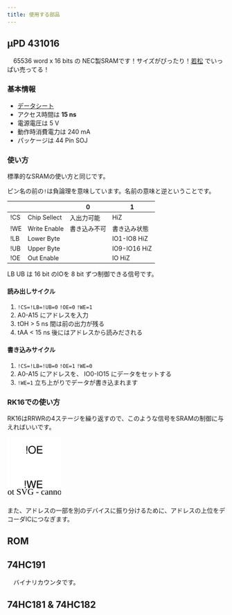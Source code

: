 ```yaml
---
title: 使用する部品
---
```


## μPD 431016

　65536 word x 16 bits の NEC製SRAMです！サイズがぴったり！[若松](https://wakamatsu.co.jp/biz/products/detail.php?product_id=17010392) でいっぱい売ってる！

### 基本情報

- [データシート](./doc/UPD431016.pdf)
- アクセス時間は **15 ns**
- 電源電圧は 5 V
- 動作時消費電力は 240 mA
- パッケージは 44 Pin SOJ

### 使い方

標準的なSRAMの使い方と同じです。

ピン名の前の`!`は負論理を意味しています。名前の意味と逆ということです。

|     |              | 0            | 1            |
| --- | ------------ | ------------ | ------------ |
| !CS | Chip Sellect | 入出力可能   | HiZ          |
| !WE | Write Enable | 書き込み不可 | 書き込み状態 |
| !LB | Lower Byte   |              | IO1-IO8 HiZ  |
| !UB | Upper Byte   |              | IO9-IO16 HiZ |
| !OE | Out Enable   |              | IO HiZ       |

LB UB は 16 bit のIOを 8 bit ずつ制御できる信号です。

#### 読み出しサイクル

1. `!CS=!LB=!UB=0` `!OE=0` `!WE=1`
2. A0-A15 にアドレスを入力
3. tOH > 5 ns 間は前の出力が残る
4. tAA < 15 ns 後にはアドレスから読みだされる

#### 書き込みサイクル

1. `!CS=!LB=!UB=0` `!OE=1` `!WE=0`
2. A0-A15 にアドレスを、 IO0-IO15 にデータをセットする
3. `!WE=1` 立ち上がりでデータが書き込まれます

### RK16での使い方

RK16はRRWRの4ステージを繰り返すので、このような信号をSRAMの制御に与えればいいです。

![](./img/sram_timing.dio.svg)

また、アドレスの一部を別のデバイスに振り分けるために、アドレスの上位をデコーダICにつなぎます。

## ROM

## 74HC191

　バイナリカウンタです。

## 74HC181 & 74HC182
